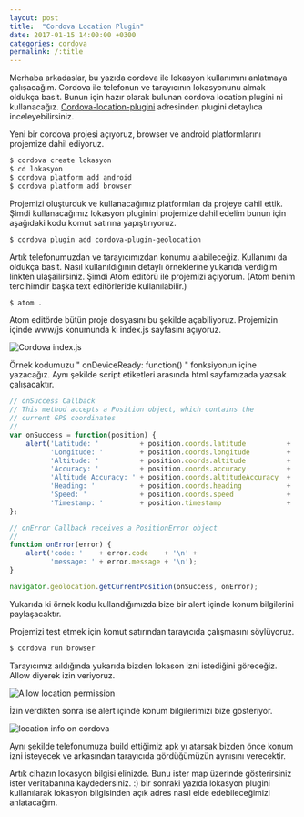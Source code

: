 ```yaml
---
layout: post
title:  "Cordova Location Plugin"
date: 2017-01-15 14:00:00 +0300
categories: cordova
permalink: /:title
---
```


Merhaba arkadaslar, bu yazıda cordova ile lokasyon kullanımını anlatmaya çalışacağım. Cordova ile telefonun ve tarayıcının lokasyonunu almak oldukça basit. Bunun için hazır olarak bulunan cordova location plugini ni kullanacağız. [Cordova-location-plugini](https://github.com/apache/cordova-plugin-geolocation) adresinden plugini detaylıca inceleyebilirsiniz.

Yeni bir cordova projesi açıyoruz, browser ve android platformlarını projemize dahil ediyoruz.


```sh
$ cordova create lokasyon
$ cd lokasyon
$ cordova platform add android
$ cordova platform add browser                                               

```

Projemizi oluşturduk ve kullanacağımız platformları da projeye dahil ettik. Şimdi kullanacağımız lokasyon pluginini projemize dahil edelim bunun için aşağıdaki kodu komut satırına yapıştırıyoruz.

```sh
$ cordova plugin add cordova-plugin-geolocation
```

Artık telefonumuzdan ve tarayıcımızdan konumu alabileceğiz. Kullanımı da oldukça basit. Nasıl kullanıldığının detaylı örneklerine yukarıda verdiğim linkten ulaşailirsiniz. Şimdi Atom editörü ile projemizi açıyorum. (Atom benim tercihimdir başka text editörleride kullanılabilir.)

```sh
$ atom .
```

Atom editörde bütün proje dosyasını bu şekilde açabiliyoruz. Projemizin içinde www/js konumunda ki index.js sayfasını açıyoruz.  

![Cordova index.js](https://res.cloudinary.com/deuit9vp2/image/upload/v1484476897/barisesencom/lokasyon-index-js.png)

Örnek kodumuzu " onDeviceReady: function() " fonksiyonun içine yazacağız. Aynı şekilde script etiketleri arasında html sayfamızada yazsak çalışacaktır.

```js
// onSuccess Callback
// This method accepts a Position object, which contains the
// current GPS coordinates
//
var onSuccess = function(position) {
    alert('Latitude: '          + position.coords.latitude          + '\n' +
          'Longitude: '         + position.coords.longitude         + '\n' +
          'Altitude: '          + position.coords.altitude          + '\n' +
          'Accuracy: '          + position.coords.accuracy          + '\n' +
          'Altitude Accuracy: ' + position.coords.altitudeAccuracy  + '\n' +
          'Heading: '           + position.coords.heading           + '\n' +
          'Speed: '             + position.coords.speed             + '\n' +
          'Timestamp: '         + position.timestamp                + '\n');
};

// onError Callback receives a PositionError object
//
function onError(error) {
    alert('code: '    + error.code    + '\n' +
          'message: ' + error.message + '\n');
}

navigator.geolocation.getCurrentPosition(onSuccess, onError);
```


Yukarıda ki örnek kodu kullandığımızda bize bir alert içinde konum bilgilerini paylaşacaktır.

Projemizi test etmek için komut satırından tarayıcıda çalışmasını söylüyoruz.

```sh
$ cordova run browser
```

Tarayıcımız aıldığında yukarıda bizden lokason izni istediğini göreceğiz. Allow diyerek izin veriyoruz.

![Allow location permission](https://res.cloudinary.com/deuit9vp2/image/upload/v1484476897/barisesencom/browser-allow-location.png)

İzin verdikten sonra ise alert içinde konum bilgilerimizi bize gösteriyor.

![location info on cordova](https://res.cloudinary.com/deuit9vp2/image/upload/v1484476896/barisesencom/browser-lokasyon-sonuc.png)

Aynı şekilde telefonumuza build ettiğimiz apk yı atarsak bizden önce konum izni isteyecek ve arkasından tarayıcıda gördüğümüzün aynısını verecektir.

Artık cihazın lokasyon bilgisi elinizde. Bunu ister map üzerinde gösterirsiniz ister veritabanına kaydedersiniz. :)
bir sonraki yazıda lokasyon plugini kullanılarak lokasyon bilgisinden açık adres nasıl elde edebileceğimizi anlatacağım.
